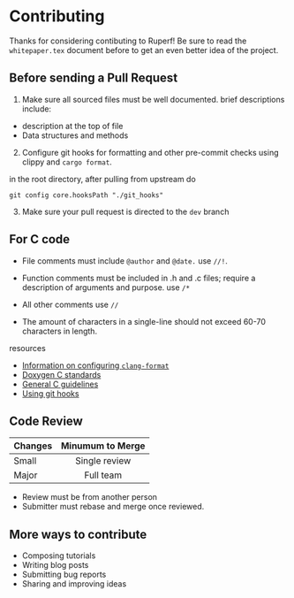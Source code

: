 Contributing
===

Thanks for considering contibuting to Ruperf! Be sure to read the `whitepaper.tex` document before to get an even better idea of the project.

Before sending a Pull Request
---

1. Make sure all sourced files must be well documented. brief descriptions include:
- description at the top of file
- Data structures and methods

2. Configure git hooks for formatting and other pre-commit checks using clippy and `cargo format`.

in the root directory, after pulling from upstream do
```
git config core.hooksPath "./git_hooks"
```


3. Make sure your pull request is directed to the `dev` branch

For C code
---

- File comments must include `@author` and `@date.` use `//!`.

- Function comments must be included in .h and .c files; require a description of arguments and purpose. use `/*`

- All other comments use `//`

- The amount of characters in a single-line should not exceed 60-70 characters in length.

resources

- [Information on configuring `clang-format`][1]
- [Doxygen C standards][2]
- [General C guidelines][3]
- [Using git hooks][4]

Code Review
---

| Changes | Minumum to Merge |
|:------------- | :-------------: |
|Small  | Single review  |
|Major  |Full team      |

- Review must be from another person
- Submitter must rebase and merge once reviewed.

More ways to contribute
---

- Composing tutorials
- Writing blog posts
- Submitting bug reports
- Sharing and improving ideas


[1]: https://www.kernel.org/doc/html/latest/process/clang-format.html

[2]: https://www.doxygen.nl/manual/docblocks.html

[3]: https://www.cs.swarthmore.edu/~newhall/unixhelp/c_codestyle.html

[4]: https://git-scm.com/docs/githooks